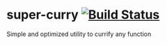 # super-curry [![Build Status](https://travis-ci.com/kozlown/super-curry.svg?branch=master)](https://travis-ci.com/kozlown/super-curry)
Simple and optimized utility to currify any function

